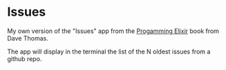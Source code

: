 # Issues

My own version of the "Issues" app from the [Progamming Elixir](https://pragprog.com/book/elixir13/programming-elixir-1-3) book from Dave Thomas.

The app will display in the terminal the list of the N oldest issues from a github repo.
